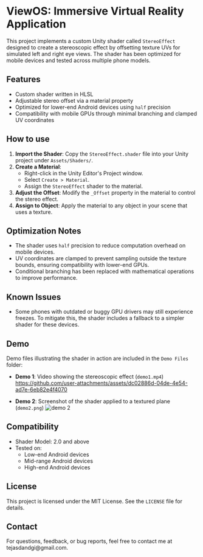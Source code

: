 # ViewOS: Immersive Virtual Reality Application

This project implements a custom Unity shader called `StereoEffect` designed to create a stereoscopic effect by offsetting texture UVs for simulated left and right eye views. The shader has been optimized for mobile devices and tested across multiple phone models.

## Features

- Custom shader written in HLSL
- Adjustable stereo offset via a material property
- Optimized for lower-end Android devices using `half` precision
- Compatibility with mobile GPUs through minimal branching and clamped UV coordinates

## How to use

1. **Import the Shader**: Copy the `StereoEffect.shader` file into your Unity project under `Assets/Shaders/`.
2. **Create a Material**:
   - Right-click in the Unity Editor's Project window.
   - Select `Create > Material`.
   - Assign the `StereoEffect` shader to the material.
3. **Adjust the Offset**: Modify the `_Offset` property in the material to control the stereo effect.
4. **Assign to Object**: Apply the material to any object in your scene that uses a texture.

## Optimization Notes

- The shader uses `half` precision to reduce computation overhead on mobile devices.
- UV coordinates are clamped to prevent sampling outside the texture bounds, ensuring compatibility with lower-end GPUs.
- Conditional branching has been replaced with mathematical operations to improve performance.

## Known Issues

- Some phones with outdated or buggy GPU drivers may still experience freezes. To mitigate this, the shader includes a fallback to a simpler shader for these devices.

## Demo

Demo files illustrating the shader in action are included in the `Demo Files` folder:

- **Demo 1**: Video showing the stereoscopic effect (`demo1.mp4`)
https://github.com/user-attachments/assets/dc02886d-04de-4e54-ad7e-6eb82e4f4070


- **Demo 2**: Screenshot of the shader applied to a textured plane (`demo2.png`)
![demo 2](https://github.com/user-attachments/assets/d9caf49c-29d9-4538-a0d0-6cf92d94ff76)

## Compatibility
- Shader Model: 2.0 and above
- Tested on:
  - Low-end Android devices
  - Mid-range Android devices
  - High-end Android devices

## License

This project is licensed under the MIT License. See the `LICENSE` file for details.

## Contact

For questions, feedback, or bug reports, feel free to contact me at tejasdandgi\@gmail.com.

